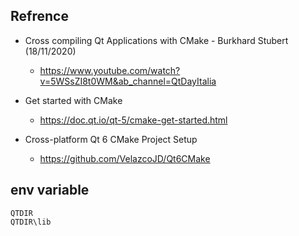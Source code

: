 ## Refrence
- Cross compiling Qt Applications with CMake - Burkhard Stubert (18/11/2020)
  - https://www.youtube.com/watch?v=5WSsZI8t0WM&ab_channel=QtDayItalia

- Get started with CMake
  - https://doc.qt.io/qt-5/cmake-get-started.html


- Cross-platform Qt 6 CMake Project Setup
  - https://github.com/VelazcoJD/Qt6CMake



## env variable
```
QTDIR
QTDIR\lib
```